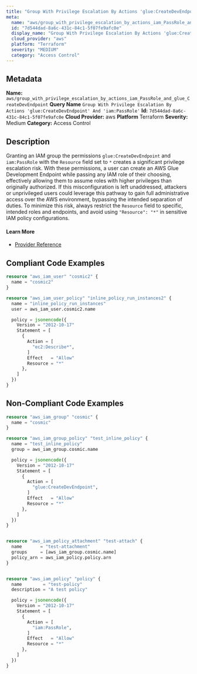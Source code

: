 ```yaml
---
title: "Group With Privilege Escalation By Actions 'glue:CreateDevEndpoint' And 'iam:PassRole'"
meta:
  name: "aws/group_with_privilege_escalation_by_actions_iam_PassRole_and_glue_CreateDevEndpoint"
  id: "7d544dad-8a6c-431c-84c1-5f07fe9afc0e"
  display_name: "Group With Privilege Escalation By Actions 'glue:CreateDevEndpoint' And 'iam:PassRole'"
  cloud_provider: "aws"
  platform: "Terraform"
  severity: "MEDIUM"
  category: "Access Control"
---
```

## Metadata
**Name:** `aws/group_with_privilege_escalation_by_actions_iam_PassRole_and_glue_CreateDevEndpoint`
**Query Name** `Group With Privilege Escalation By Actions 'glue:CreateDevEndpoint' And 'iam:PassRole'`
**Id:** `7d544dad-8a6c-431c-84c1-5f07fe9afc0e`
**Cloud Provider:** aws
**Platform** Terraform
**Severity:** Medium
**Category:** Access Control
## Description
Granting an IAM group the permissions `glue:CreateDevEndpoint` and `iam:PassRole` with the `Resource` field set to `*` creates a significant privilege escalation risk. With these permissions, a user can create an AWS Glue Development Endpoint while passing any IAM role of their choosing, effectively allowing them to assume roles with higher privileges than originally authorized. If this misconfiguration is left unaddressed, attackers or unprivileged users could leverage this pathway to gain full administrative access over the AWS environment, bypassing the intended separation of duties. To minimize this risk, always restrict the `Resource` field to specific, intended roles and endpoints, and avoid using `"Resource": "*"` in sensitive IAM policy configurations.

#### Learn More

 - [Provider Reference](https://registry.terraform.io/providers/hashicorp/aws/latest/docs/resources/iam_group_policy#policy)


## Compliant Code Examples
```terraform
resource "aws_iam_user" "cosmic2" {
  name = "cosmic2"
}

resource "aws_iam_user_policy" "inline_policy_run_instances2" {
  name = "inline_policy_run_instances"
  user = aws_iam_user.cosmic2.name

  policy = jsonencode({
    Version = "2012-10-17"
    Statement = [
      {
        Action = [
          "ec2:Describe*",
        ]
        Effect   = "Allow"
        Resource = "*"
      },
    ]
  })
}

```
## Non-Compliant Code Examples
```terraform
resource "aws_iam_group" "cosmic" {
  name = "cosmic"
}

resource "aws_iam_group_policy" "test_inline_policy" {
  name = "test_inline_policy"
  group = aws_iam_group.cosmic.name

  policy = jsonencode({
    Version = "2012-10-17"
    Statement = [
      {
        Action = [
          "glue:CreateDevEndpoint",
        ]
        Effect   = "Allow"
        Resource = "*"
      },
    ]
  })
}


resource "aws_iam_policy_attachment" "test-attach" {
  name       = "test-attachment"
  groups     = [aws_iam_group.cosmic.name]
  policy_arn = aws_iam_policy.policy.arn
}


resource "aws_iam_policy" "policy" {
  name        = "test-policy"
  description = "A test policy"

  policy = jsonencode({
    Version = "2012-10-17"
    Statement = [
      {
        Action = [
          "iam:PassRole",
        ]
        Effect   = "Allow"
        Resource = "*"
      },
    ]
  })
}

```
